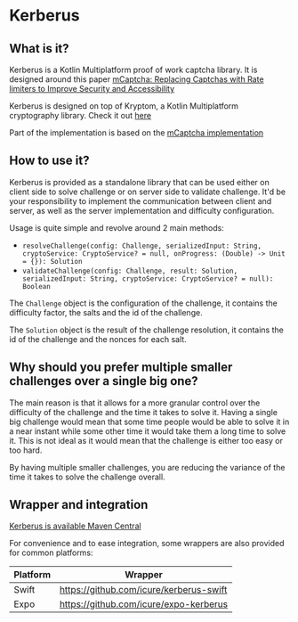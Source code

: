 # Kerberus

## What is it?

Kerberus is a Kotlin Multiplatform proof of work captcha library. It is designed around this paper
[mCaptcha: Replacing Captchas with Rate limiters to Improve Security and Accessibility](https://dl.acm.org/doi/full/10.1145/3660628)

Kerberus is designed on top of Kryptom, a Kotlin Multiplatform cryptography library. Check it out [here](https://github.com/icure/kryptom)

Part of the implementation is based on the [mCaptcha implementation](https://github.com/mCaptcha/pow_wasm/blob/cb6bbd0e05078e1dadf546de5848d30f5d11a00c/src/lib.rs)

## How to use it?

Kerberus is provided as a standalone library that can be used either on client side to solve challenge or on server side
to validate challenge. It'd be your responsibility to implement the communication between client and server, as well as
the server implementation and difficulty configuration.

Usage is quite simple and revolve around 2 main methods:

- `resolveChallenge(config: Challenge, serializedInput: String, cryptoService: CryptoService? = null, onProgress: (Double) -> Unit = {}): Solution`
- `validateChallenge(config: Challenge, result: Solution, serializedInput: String, cryptoService: CryptoService? = null): Boolean`

The `Challenge` object is the configuration of the challenge, it contains the difficulty factor, the salts and the id of the challenge.

The `Solution` object is the result of the challenge resolution, it contains the id of the challenge and the nonces for each salt.

## Why should you prefer multiple smaller challenges over a single big one?

The main reason is that it allows for a more granular control over the difficulty of the challenge and the time it takes
to solve it. Having a single big challenge would mean that some time people would be able to solve it in a near instant
while some other time it would take them a long time to solve it. This is not ideal as it would mean that the challenge
is either too easy or too hard.

By having multiple smaller challenges, you are reducing the variance of the time it takes to solve the challenge overall.

## Wrapper and integration

[Kerberus is available Maven Central](https://central.sonatype.com/artifact/com.icure/kerberus)

For convenience and to ease integration, some wrappers are also provided for common platforms:

| Platform | Wrapper                                 |
|----------|-----------------------------------------|
| Swift    | https://github.com/icure/kerberus-swift |
| Expo     | https://github.com/icure/expo-kerberus  |

